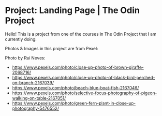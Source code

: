 # Project: Landing Page | The Odin Project

Hello! This is a project from one of the courses in The Odin Project that I am currently doing.

Photos & Images in this project are from Pexel:

Photo by Rui Neves:

- https://www.pexels.com/photo/close-up-photo-of-brown-giraffe-2068716/
- https://www.pexels.com/photo/close-up-photo-of-black-bird-perched-on-branch-2167039/
- https://www.pexels.com/photo/beach-blue-boat-fish-2167046/
- https://www.pexels.com/photo/selective-focus-photography-of-pigeon-walking-on-table-2167051/
- https://www.pexels.com/photo/green-fern-plant-in-close-up-photography-5476552/
